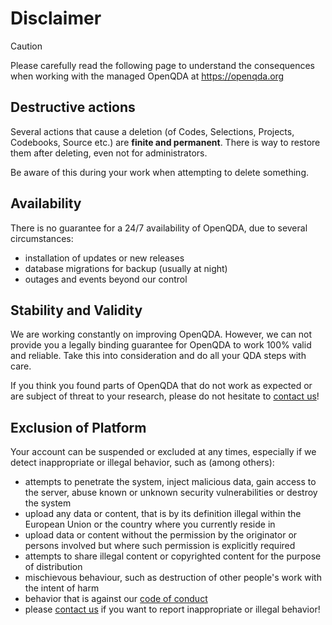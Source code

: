 # Disclaimer

> [!CAUTION]
> Please carefully read the following page to understand the consequences when working
> with the managed OpenQDA at https://openqda.org

## Destructive actions
Several actions that cause a deletion (of Codes, Selections, Projects, Codebooks, Source etc.) are **finite and permanent**.
There is way to restore them after deleting, even not for administrators.

Be aware of this during your work when attempting to delete something.

## Availability
There is no guarantee for a 24/7 availability of OpenQDA, due to several circumstances:
- installation of updates or new releases
- database migrations for backup (usually at night)
- outages and events beyond our control

## Stability and Validity
We are working constantly on improving OpenQDA.
However, we can not provide you a legally binding guarantee for OpenQDA to work 100% valid and reliable.
Take this into consideration and do all your QDA steps with care.

If you think you found parts of OpenQDA that do not work as expected or are subject
of threat to your research, please do not hesitate to [contact us](./contact.md)!

## Exclusion of Platform
Your account can be suspended or excluded at any times, especially if we detect inappropriate or illegal behavior,
such as (among others):
- attempts to penetrate the system, inject malicious data, gain access to the server, abuse known or unknown security vulnerabilities or destroy the system
- upload any data or content, that is by its definition illegal within the European Union or the country where you currently reside in
- upload data or content without the permission by the originator or persons involved but where such permission is
  explicitly required
- attempts to share illegal content or copyrighted content for the purpose of distribution
- mischievous behaviour, such as destruction of other people's work with the intent of harm
- behavior that is against our [code of conduct](coc.md)
- please [contact us](./contact.md) if you want to report inappropriate or illegal behavior!
